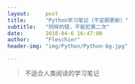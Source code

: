 ```yaml
---
layout:     post
title:      "Python学习笔记（不定期更新）"
subtitle:   "同样的错，不能犯第二次"
date:       2018-04-6 16:47:00
author:     "Fleschier"
header-img: "img/Python/Python-bg.jpg"

---
```


>不适合人类阅读的学习笔记